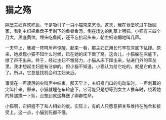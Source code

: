 # 猫之殇

隔壁夫妇喜欢吃鱼，于是吸引了一只小猫常来乞食。这天，我在食堂吃过午饭回家，看到主妇把鱼盘子里剩下的鱼骨鱼汤，倒在场边的乱草上喂猫。小猫有三四个月大，黑底黄纹。埋头吃鱼间，还不忘抬起头来，朝主妇谄媚地叫几声。 

一天早上，我被一阵呵斥声惊醒。起来一看，那主妇正用长竹竿在床底下乱搅。原来，她发现小猫不知什么时候，已在她的床下做了窝。这会儿，小猫躲在床底下，噤了声不出来。终于，经过主妇不懈努力，小猫从床下蹿出来，钻进门外的草丛里。我才想起主妇是有洁癖的。但小猫不知道，小猫认为给它吃的，就是它的主人了。所以，它总是找机会和主妇亲近。 

事情在一声凄厉的尖叫声中结束。那天早上，主妇推门口的电动车时，一声刺耳的尖叫传来。原来，小猫就睡在车轮底下，它可能只是想等到女主人推车时，绕着她的裤腿撒一下娇，没想到就这样送了卿卿性命。 

小猫啊，它把握不了和人相处的度。实际上，有的人只愿意把关系维持在施舍和接受上。这一点，小猫到死都不懂。